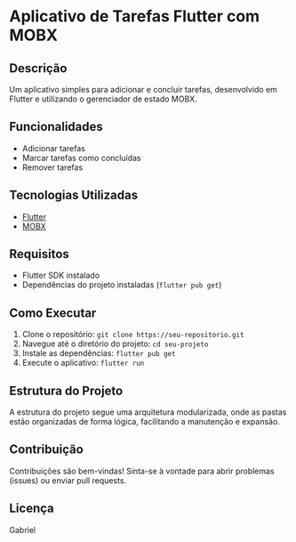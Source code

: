 # Aplicativo de Tarefas Flutter com MOBX

## Descrição
Um aplicativo simples para adicionar e concluir tarefas, desenvolvido em Flutter e utilizando o gerenciador de estado MOBX.

## Funcionalidades
- Adicionar tarefas
- Marcar tarefas como concluídas
- Remover tarefas

## Tecnologias Utilizadas
- [Flutter](https://flutter.dev/)
- [MOBX](https://pub.dev/packages/mobx)

## Requisitos
- Flutter SDK instalado
- Dependências do projeto instaladas (`flutter pub get`)

## Como Executar
1. Clone o repositório: `git clone https://seu-repositorio.git`
2. Navegue até o diretório do projeto: `cd seu-projeto`
3. Instale as dependências: `flutter pub get`
4. Execute o aplicativo: `flutter run`

## Estrutura do Projeto
A estrutura do projeto segue uma arquitetura modularizada, onde as pastas estão organizadas de forma lógica, facilitando a manutenção e expansão.

## Contribuição
Contribuições são bem-vindas! Sinta-se à vontade para abrir problemas (issues) ou enviar pull requests.

## Licença
Gabriel

